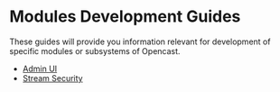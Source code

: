 Modules Development Guides
==========================

These guides will provide you information relevant for development of specific modules
or subsystems of Opencast.

 - [Admin UI](admin-ui.md)
 - [Stream Security](stream-security.md)
